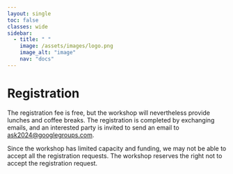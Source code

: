 ```yaml
---
layout: single
toc: false
classes: wide
sidebar:  
  - title: " "   
    image: /assets/images/logo.png
    image_alt: "image"
    nav: "docs"
---
```


# Registration

The registration fee is free, but the workshop will nevertheless provide lunches and coffee breaks. The registration is completed by exchanging emails, and an interested party is invited to send an email to ask2024@googlegroups.com.

Since the workshop has limited capacity and funding, we may not be able to accept all the registration requests. The workshop reserves the right not to accept the registration request.
